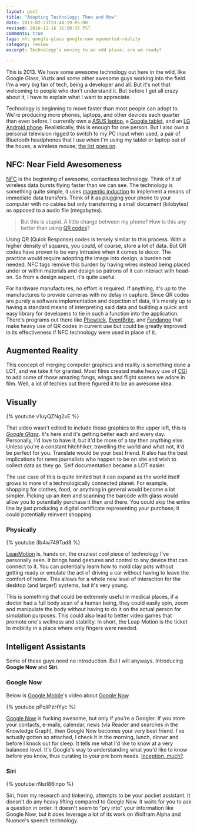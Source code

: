 ```yaml
---
layout: post
title: "Adopting Technology: Then and Now"
date: 2013-02-23T23:44:19-05:00
revised: 2016-12-16 16:50:37 PST
comments: true
tags: nfc google-glass google-now agumented-reality
category: review
excerpt: Technology’s moving to an odd place; are we ready?

---
```


This is 2013. We have some awesome technology out here in the wild, like
Google Glass, Vuzix and some other awesome guys working into the field. I'm a
very big fan of tech, being a developer and all. But it's not that welcoming
to people who don't understand it. But before I get all crazy about it, I have
to explain what I want to appreciate.

Technology is beginning to move faster than most people can adopt to. We're 
producing more phones, laptops, and other devices each quarter than even 
before. I currently own a [ASUS laptop](http://www.asus.com/Notebooks_Ultrabooks/K53e),
a [Google tablet](https://play.google.com/store/devices/details?id=nexus_7_16gb), and an
[LG Android phone](http://www.metropcs.com/metro/detail/LG+Motion%E2%84%A2+4G/LGMS770).
Realistically, this is enough for one person. But I also own a personal 
television rigged to switch to my PC input when used, a pair of Bluetooth 
headphones that I use when I'm using my tablet or laptop out of the house, 
a wireless mouse; [the list goes on](/).

## NFC: Near Field Awesomeness 
[NFC](http://idea.imano.com/2011/05/nfc-for-dummies/) is the beginning of
awesome, contactless technology. Think of it of wireless data bursts flying
faster than we can see. The technology is something quite simple, it uses 
[magentic induction](http://en.wikipedia.org/wiki/Magnetic_induction) to 
implement a means of immediate data transfers. Think of it as plugging your 
phone to your computer with no cables but only transferring a small document 
(kilobytes) as opposed to a audio file (megabytes).

> But this is stupid. A little charge between my phone? How is this any better 
> than using [QR codes](http://en.wikipedia.org/wiki/QR_codes)?

Using QR (Quick Response) codes is tersely similar to this process. With 
a higher density of squares, you could, of course, store a lot of data. But 
QR codes have proven to be very intrusive when it comes to decor. The 
practice would require adopting the image into design, a burden not needed. 
NFC tags remove this burden by having wires instead being placed under or 
within materials and design so patrons of it can interact with head-on. So 
from a design aspect, it's quite useful.

For hardware manufactures, no effort is required. If anything, it's up to the 
manufactures to provide cameras with no delay in capture. Since QR codes are purely 
a software implementation and depiction of data, it's merely up to having 
a standard means of interpreting said data and building a quick and easy 
library for developers to tie in such a function into the application. There's 
programs out there like [Phewtick](https://play.google.com/store/apps/details?id=com.phewtick),
[EventBrite](https://play.google.com/store/apps/details?id=com.eventbrite.attendee),
and [Fandango](https://play.google.com/store/apps/details?id=com.fandango)
that make heavy use of QR codes in current use but could be greatly improved
in its effectiveness if NFC technology were used in place of it.

## Augmented Reality

This concept of merging computer graphics and reality is something done a LOT,
and we take it for granted. Most films created make heavy use of
[CGI](http://en.wikipedia.org/wiki/Computer-generated_imagery) to add some of
those amazing fangs, wings and flight scenes we adore in film. Well, a lot of
techies out there figured it to be an awesome idea. 

## Visually
{% youtube v1uyQZNg2vE %}

That video wasn't edited to include those graphics to the upper left, this is
[*Google Glass*](http://www.google.com/glass). It's here and it's getting
better each and every day. Personally, I'd love to have it, but it'd be more
of a toy then anything else. Unless you're a constant hitchhiker, travelling
the world and what not, it'd be perfect for you. Translate would be your best
friend. It also has the best implications for news journalists who happen to
be on site and wish to collect data as they go. Self documentation became a
LOT easier.

The use case of this is quite limited but it can expand as the world itself
grows to more of a technologically connected planet. For example, shopping for
clothes, food, or anything in general would become a lot simpler. Picking up
an item and scanning the barcode with glass would allow you to potentially
purchase it then and there. You could skip the entire line by just producing a
digital certificate representing your purchase; it could potentially reinvent
shopping.

### Physically

{% youtube 3b4w749Tud8 %}

[LeapMotion](http://leapmotion.com) is, hands on, the craziest cool piece of
technology I've personally seen. It brings hand gestures and control to any
device that can connect to it. You can potentially learn how to mold clay pots
without getting ready or emulate the act of driving a car without having to
leave the comfort of home. This allows for a whole new level of interaction
for the desktop (and larger!) systems, but it's very young.

This is something that could be extremely useful in medical places, if a
doctor had a full body scan of a human being, they could easily spin, zoom and
manipulate the body without having to do it on the actual person for
simulation purposes. This could also lead to better video games that promote
one's wellness and stability. In short, the Leap Motion is the ticket to
mobility in a place where only fingers were needed.

## Intelligent Assistants

Some of these guys need no introduction. But I will anyways. Introducing **Google Now** and **Siri**.

### Google Now
Below is [Google Mobile](http://www.youtube.com/user/GoogleMobile?feature=watch)'s video about [Google Now](http://www.google.com/now).

{% youtube pPqliPzHYyc %}

[Google Now](http://www.google.com/now) is fucking awesome, but only if you're
a Googler. If you store your contacts, e-mails, calendar, news (via Reader and
searches in the Knowledge Graph), then Google Now becomes your very best
friend. I've actually gotten so attached, I check it in the morning, lunch,
dinner and before I knock out for sleep. It tells me what I'd like to know at
a very balanced level. It's Google's way to understanding what you'd like to
know before you know, thus curating to your pre born needs. [Inception,
much?](http://www.youtube.com/watch?v=V3-a58Wt2tk).

### Siri
{% youtube rNsrl86inpo %}

Siri, from my research and tinkering, attempts to be your pocket assistant. It
doesn't do any heavy lifting compared to Google Now. It waits for you to ask a
question in order. It doesn't seem to "pry into" your information like Google
Now, but it does leverage a lot of its work on Wolfram Alpha and Nuance's
speech technology.
